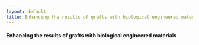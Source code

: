 ```yaml
---
layout: default
title: Enhancing the results of grafts with biological engineered materials
---
```


<h4>Enhancing the results of grafts with biological engineered materials</h4>
<p></p>

